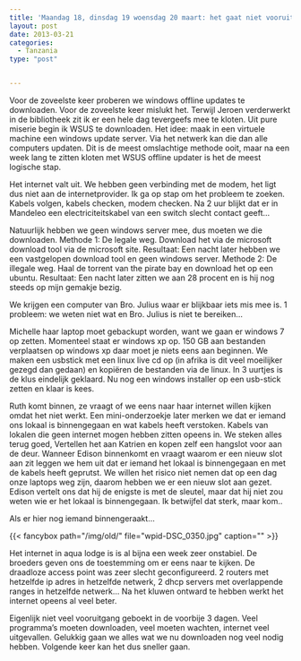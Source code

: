 ```yaml
---
title: 'Maandag 18, dinsdag 19 woensdag 20 maart: het gaat niet vooruit.'
layout: post
date: 2013-03-21
categories:
  - Tanzania
type: "post"


---
```

Voor de zoveelste keer proberen we windows offline updates te downloaden. Voor de zoveelste keer mislukt het. Terwijl Jeroen verderwerkt in de bibliotheek zit ik er een hele dag tevergeefs mee te kloten. Uit pure miserie begin ik WSUS te downloaden. Het idee: maak in een virtuele machine een windows update server. Via het netwerk kan die dan alle computers updaten. Dit is de meest omslachtige methode ooit, maar na een week lang te zitten kloten met WSUS offline updater is het de meest logische stap.

Het internet valt uit. We hebben geen verbinding met de modem, het ligt dus niet aan de internetprovider. Ik ga op stap om het probleem te zoeken. Kabels volgen, kabels checken, modem checken. Na 2 uur blijkt dat er in Mandeleo een electriciteitskabel van een switch slecht contact geeft&#8230;

Natuurlijk hebben we geen windows server mee, dus moeten we die downloaden. Methode 1: De legale weg. Download het via de microsoft download tool via de microsoft site. Resultaat: Een nacht later hebben we een vastgelopen download tool en geen windows server. Methode 2: De illegale weg. Haal de torrent van the pirate bay en download het op een ubuntu. Resultaat: Een nacht later zitten we aan 28 procent en is hij nog steeds op mijn gemakje bezig.

We krijgen een computer van Bro. Julius waar er blijkbaar iets mis mee is. 1 probleem: we weten niet wat en Bro. Julius is niet te bereiken&#8230;

Michelle haar laptop moet gebackupt worden, want we gaan er windows 7 op zetten. Momenteel staat er windows xp op. 150 GB aan bestanden verplaatsen op windows xp daar moet je niets eens aan beginnen. We maken een usbstick met een linux live cd op (in afrika is dit veel moeilijker gezegd dan gedaan) en kopiëren de bestanden via de linux. In 3 uurtjes is de klus eindelijk geklaard. Nu nog een windows installer op een usb-stick zetten en klaar is kees.

Ruth komt binnen, ze vraagt of we eens naar haar internet willen kijken omdat het niet werkt. Een mini-onderzoekje later merken we dat er iemand ons lokaal is binnengegaan en wat kabels heeft verstoken. Kabels van lokalen die geen internet mogen hebben zitten opeens in. We steken alles terug goed, Vertellen het aan Katrien en kopen zelf een hangslot voor aan de deur. Wanneer Edison binnenkomt en vraagt waarom er een nieuw slot aan zit leggen we hem uit dat er iemand het lokaal is binnengegaan en met de kabels heeft geprutst. We willen het risico niet nemen dat op een dag onze laptops weg zijn, daarom hebben we er een nieuw slot aan gezet. Edison vertelt ons dat hij de enigste is met de sleutel, maar dat hij niet zou weten wie er het lokaal is binnengegaan. Ik betwijfel dat sterk, maar kom..
  
Als er hier nog iemand binnengeraakt&#8230;

{{< fancybox path="/img/old/" file="wpid-DSC_0350.jpg"  caption="" >}}

Het internet in aqua lodge is is al bijna een week zeer onstabiel. De broeders geven ons de toestemming om er eens naar te kijken. De draadloze access point was zeer slecht geconfigureerd. 2 routers met hetzelfde ip adres in hetzelfde netwerk, 2 dhcp servers met overlappende ranges in hetzelfde netwerk&#8230; Na het kluwen ontward te hebben werkt het internet opeens al veel beter.

Eigenlijk niet veel vooruitgang geboekt in de voorbije 3 dagen. Veel programma&#8217;s moeten downloaden, veel moeten wachten, internet veel uitgevallen. Gelukkig gaan we alles wat we nu downloaden nog veel nodig hebben. Volgende keer kan het dus sneller gaan.


